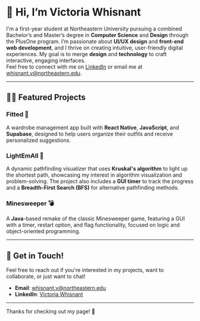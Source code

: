 # 🍪 Hi, I’m Victoria Whisnant

I'm a first-year student at Northeastern University pursuing a combined Bachelor’s and Master’s degree in **Computer Science** and **Design** through the PlusOne program. I’m passionate about **UI/UX design** and **front-end web development**, and I thrive on creating intuitive, user-friendly digital experiences. My goal is to merge **design** and **technology** to craft interactive, engaging interfaces.  
Feel free to connect with me on [LinkedIn](https://www.linkedin.com/in/victoria-whisnant-4845702b2/) or email me at [whisnant.v@northeastern.edu](mailto:whisnant.v@northeastern.edu).

---

## 👩‍💻 **Featured Projects**



### **Fitted 👔**  
A wardrobe management app built with **React Native**, **JavaScript**, and **Supabase**, designed to help users organize their outfits and receive personalized suggestions.  



### **LightEmAll 🔦**  
A dynamic pathfinding visualizer that uses **Kruskal's algorithm** to light up the shortest path, showcasing my interest in algorithm visualization and problem-solving. The project also includes a **GUI timer** to track the progress and a **Breadth-First Search (BFS)** for alternative pathfinding methods.  


### **Minesweeper 💣**  
A **Java**-based remake of the classic Minesweeper game, featuring a GUI with a timer, restart option, and flag functionality, focused on logic and object-oriented programming.  

---


## 🛬 **Get in Touch!**

Feel free to reach out if you're interested in my projects, want to collaborate, or just want to chat!  
- **Email**: [whisnant.v@northeastern.edu](mailto:whisnant.v@northeastern.edu)  
- **LinkedIn**: [Victoria Whisnant](https://www.linkedin.com/in/victoria-whisnant-4845702b2/)

---

Thanks for checking out my page! 🙌
